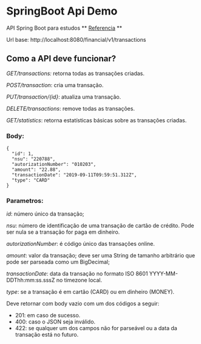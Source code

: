 # SpringBoot Api Demo

API Spring Boot para estudos ** [Referencia](https://medium.com/@mari_azevedo/construindo-uma-api-restful-com-java-e-spring-framework-46b74371d107) **


Url base: http://localhost:8080/financial/v1/transactions
 
 
## Como a API deve funcionar?

*GET/transactions:* retorna todas as transações criadas.

*POST/transaction*: cria uma transação. 

*PUT/transaction/{id}*: atualiza uma transação.

*DELETE/transactions*: remove todas as transações.

*GET/statistics*: retorna estatísticas básicas sobre as transações criadas.

 
 
### Body:

```
{
  "id": 1,
  "nsu": "220788",
  "autorizationNumber": "010203",
  "amount": "22.88",
  "transactionDate": "2019-09-11T09:59:51.312Z",
  "type": "CARD"
}
```


### Parametros: 

*id*: número único da transação;

*nsu*: número de identificação de uma transação de cartão de crédito. Pode ser nula se a transação for paga em dinheiro.

*autorizationNumber*: é código único das transações online.

*amount*: valor da transação; deve ser uma String de tamanho arbitrário que pode ser parseada como um BigDecimal;

*transactionDate*: data da transação no formato ISO 8601 YYYY-MM-DDThh:mm:ss.sssZ no timezone local.

*type*: se a transação é em cartão (CARD) ou em dinheiro (MONEY).


Deve retornar com body vazio com um dos códigos a seguir:

* 201: em caso de sucesso.
* 400: caso o JSON seja inválido.
* 422: se qualquer um dos campos não for parseável ou a data da transação está no futuro.
